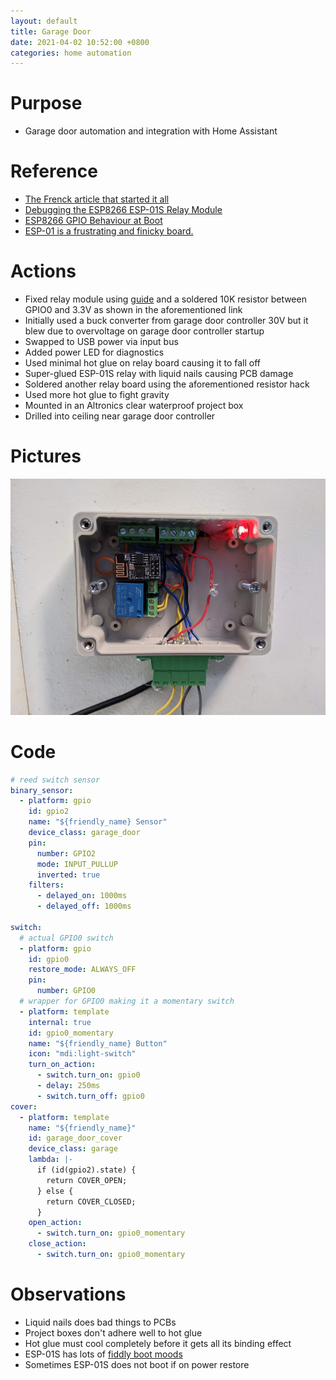 ```yaml
---
layout: default
title: Garage Door
date: 2021-04-02 10:52:00 +0800
categories: home automation
---
```


# Purpose
- Garage door automation and integration with Home Assistant

# Reference
- [The Frenck article that started it all](https://frenck.dev/diy-smart-doorbell-for-just-2-dollar/)
- [Debugging the ESP8266 ESP-01S Relay Module](https://cmheong.blogspot.com/2018/03/debugging-esp8266-esp-01s-relay-module.html)
- [ESP8266 GPIO Behaviour at Boot](https://rabbithole.wwwdotorg.org/2017/03/28/esp8266-gpio.html)
- [ESP-01 is a frustrating and finicky board.](https://www.reddit.com/r/esp8266/comments/macmah/comment/grsosiz/?utm_source=share&utm_medium=web2x&context=3)

# Actions
- Fixed relay module using [guide](https://cmheong.blogspot.com/2018/03/debugging-esp8266-esp-01s-relay-module.html) and a soldered 10K resistor between GPIO0 and 3.3V as shown in the aforementioned link
- Initially used a buck converter from garage door controller 30V but it blew due to overvoltage on garage door controller startup
- Swapped to USB power via input bus
- Added power LED for diagnostics
- Used minimal hot glue on relay board causing it to fall off
- Super-glued ESP-01S relay with liquid nails causing PCB damage
- Soldered another relay board using the aforementioned resistor hack
- Used more hot glue to fight gravity
- Mounted in an Altronics clear waterproof project box
- Drilled into ceiling near garage door controller


# Pictures
![garage-door](/assets/img/2021-04-02-garage-door.jpg)

# Code
```yaml
# reed switch sensor
binary_sensor:
  - platform: gpio
    id: gpio2
    name: "${friendly_name} Sensor"
    device_class: garage_door
    pin:
      number: GPIO2
      mode: INPUT_PULLUP
      inverted: true
    filters:
      - delayed_on: 1000ms
      - delayed_off: 1000ms

switch:
  # actual GPIO0 switch
  - platform: gpio
    id: gpio0
    restore_mode: ALWAYS_OFF
    pin:
      number: GPIO0
  # wrapper for GPIO0 making it a momentary switch
  - platform: template
    internal: true
    id: gpio0_momentary
    name: "${friendly_name} Button"
    icon: "mdi:light-switch"
    turn_on_action:
      - switch.turn_on: gpio0
      - delay: 250ms
      - switch.turn_off: gpio0
cover:
  - platform: template
    name: "${friendly_name}"
    id: garage_door_cover
    device_class: garage
    lambda: |-
      if (id(gpio2).state) {
        return COVER_OPEN;
      } else {
        return COVER_CLOSED;
      }
    open_action:
      - switch.turn_on: gpio0_momentary
    close_action:
      - switch.turn_on: gpio0_momentary
```

# Observations
- Liquid nails does bad things to PCBs
- Project boxes don't adhere well to hot glue
- Hot glue must cool completely before it gets all its binding effect
- ESP-01S has lots of [fiddly boot moods](https://rabbithole.wwwdotorg.org/2017/03/28/esp8266-gpio.html)
- Sometimes ESP-01S does not boot if on power restore
